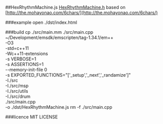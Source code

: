 ##HexRhythmMachine.js
[HexRhythmMachine.h](/src/HexRhythmMachine.h) based on [http://the.mohayonao.com/6chars/](http://the.mohayonao.com/6chars/)

###example
	open ./dst/index.html
	
###build
	cp ./src/main.mm ./src/main.cpp
	~/Development/emsdk/emscripten/tag-1.34.1/em++ \
	-O3 \
	-std=c++11 \
	-Wc++11-extensions \
	-s VERBOSE=1 \
	-s ASSERTIONS=1 \
	--memory-init-file 0 \
	-s EXPORTED_FUNCTIONS="['_setup','_next','_randamize']" \
	-I./src \
	-I./src/msp \
	-I./src/utils \
	-I./src/drum \
	./src/main.cpp \
	-o ./dst/HexRhythmMachine.js
	rm -f ./src/main.cpp
	
###licence
MIT LICENSE